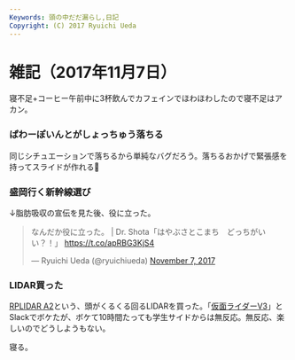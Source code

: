 ```yaml
---
Keywords: 頭の中だだ漏らし,日記
Copyright: (C) 2017 Ryuichi Ueda
---
```


# 雑記（2017年11月7日）

寝不足+コーヒー午前中に3杯飲んでカフェインでほわほわしたので寝不足はアカン。

### ぱわーぽいんとがしょっちゅう落ちる

同じシチュエーションで落ちるから単純なバグだろう。落ちるおかげで緊張感を持ってスライドが作れる💩


### 盛岡行く新幹線選び

↓脂肪吸収の宣伝を見た後、役に立った。

<blockquote class="twitter-tweet"><p lang="ja" dir="ltr">なんだか役に立った。 | Dr. Shota「はやぶさとこまち　どっちがいい？！」 <a href="https://t.co/apRBG3KjS4">https://t.co/apRBG3KjS4</a></p>&mdash; Ryuichi Ueda (@ryuichiueda) <a href="https://twitter.com/ryuichiueda/status/927845313573818370?ref_src=twsrc%5Etfw">November 7, 2017</a></blockquote> <script async src="https://platform.twitter.com/widgets.js" charset="utf-8"></script>

### LIDAR買った

[RPLIDAR A2](https://www.slamtec.com/en/Lidar/Index)という、頭がくるくる回るLIDARを買った。「[仮面ライダーV3](https://ja.wikipedia.org/wiki/%E4%BB%AE%E9%9D%A2%E3%83%A9%E3%82%A4%E3%83%80%E3%83%BCV3)」とSlackでボケたが、ボケて10時間たっても学生サイドからは無反応。無反応、楽しいのでどうしようもない。


寝る。
